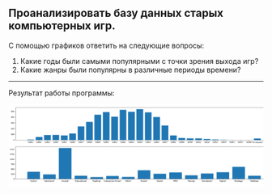 ## Проанализировать базу данных старых компьютерных игр.

С помощью графиков ответить на следующие вопросы:
1. Какие годы были самыми популярными с точки зрения выхода игр?
2. Какие жанры были популярны в различные периоды времени?

____

Результат работы программы:

![](sources/plot.png)
